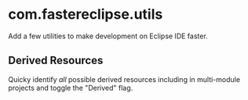 # com.fastereclipse.utils
Add a few utilities to make development on Eclipse IDE faster.

## Derived Resources
Quicky identify *all* possible derived resources including in multi-module projects and toggle the "Derived" flag.

